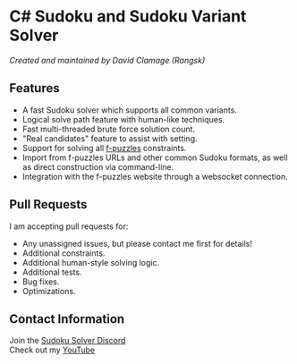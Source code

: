 # C# Sudoku and Sudoku Variant Solver
*Created and maintained by David Clamage (Rangsk)*

## Features
 - A fast Sudoku solver which supports all common variants.
 - Logical solve path feature with human-like techniques.
 - Fast multi-threaded brute force solution count.
 - "Real candidates" feature to assist with setting.
 - Support for solving all [f-puzzles](https://www.f-puzzles.com) constraints.
 - Import from f-puzzles URLs and other common Sudoku formats, as well as direct construction via command-line.
 - Integration with the f-puzzles website through a websocket connection.

## Pull Requests
I am accepting pull requests for:
 - Any unassigned issues, but please contact me first for details!
 - Additional constraints.
 - Additional human-style solving logic.
 - Additional tests.
 - Bug fixes.
 - Optimizations.

## Contact Information
Join the [Sudoku Solver Discord](https://discord.gg/AEhpTG4z45)  
Check out my [YouTube](https://www.youtube.com/channel/UC1RUqXOT_iaH4b7iXKRWhLw)  